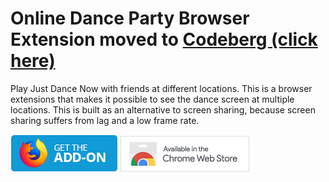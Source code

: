 # Online Dance Party Browser Extension moved to [Codeberg (click here)](https://codeberg.org/ODP/extension)

Play Just Dance Now with friends at different locations. This is a browser extensions that makes it
possible to see the dance screen at multiple locations. This is built as an alternative to screen
sharing, because screen sharing suffers from lag and a low frame rate.

[![Get the add-on for Firefox](img/promotion/AMO-button.png)](https://addons.mozilla.org/en-US/firefox/addon/online-dance-party/)
[![Get the add-on for Chrome](img/promotion/Chrome-button.png)](https://chrome.google.com/webstore/detail/online-dance-party/pjjphlghccmaedekgpalljfcckpjpekl)

